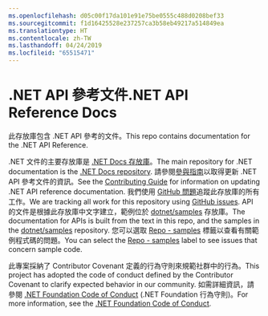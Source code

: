 ```yaml
---
ms.openlocfilehash: d05c00f17da101e91e75be0555c488d0208bef33
ms.sourcegitcommit: f1d16425528e237257ca3b58eb49217a514849ea
ms.translationtype: HT
ms.contentlocale: zh-TW
ms.lasthandoff: 04/24/2019
ms.locfileid: "65515471"
---
```

# <a name="net-api-reference-docs"></a><span data-ttu-id="a648b-101">.NET API 參考文件</span><span class="sxs-lookup"><span data-stu-id="a648b-101">.NET API Reference Docs</span></span>

<span data-ttu-id="a648b-102">此存放庫包含 .NET API 參考的文件。</span><span class="sxs-lookup"><span data-stu-id="a648b-102">This repo contains documentation for the .NET API Reference.</span></span>

<span data-ttu-id="a648b-103">.NET 文件的主要存放庫是 [.NET Docs 存放庫](https://github.com/dotnet/docs)。</span><span class="sxs-lookup"><span data-stu-id="a648b-103">The main repository for .NET documentation is the [.NET Docs repository](https://github.com/dotnet/docs).</span></span> <span data-ttu-id="a648b-104">請參閱[參與指南](https://github.com/dotnet/docs/blob/master/CONTRIBUTING.md)以取得更新 .NET API 參考文件的資訊。</span><span class="sxs-lookup"><span data-stu-id="a648b-104">See the [Contributing Guide](https://github.com/dotnet/docs/blob/master/CONTRIBUTING.md) for information on updating .NET API reference documentation.</span></span>
<span data-ttu-id="a648b-105">我們使用 [GitHub 問題](https://github.com/dotnet/dotnet-api-docs/issues)追蹤此存放庫的所有工作。</span><span class="sxs-lookup"><span data-stu-id="a648b-105">We are tracking all work for this repository using [GitHub issues](https://github.com/dotnet/dotnet-api-docs/issues).</span></span> <span data-ttu-id="a648b-106">API 的文件是根據此存放庫中文字建立，範例位於 [dotnet/samples](https://github.com/dotnet/samples) 存放庫。</span><span class="sxs-lookup"><span data-stu-id="a648b-106">The documentation for APIs is built from the text in this repo, and the samples in the [dotnet/samples](https://github.com/dotnet/samples) repository.</span></span> <span data-ttu-id="a648b-107">您可以選取 [Repo - samples](https://github.com/dotnet/docs/issues?q=is%3Aopen+is%3Aissue+label%3A%22%3Afile_folder%3A+Repo+-+samples%22) 標籤以查看有關範例程式碼的問題。</span><span class="sxs-lookup"><span data-stu-id="a648b-107">You can select the [Repo - samples](https://github.com/dotnet/docs/issues?q=is%3Aopen+is%3Aissue+label%3A%22%3Afile_folder%3A+Repo+-+samples%22) label to see issues that concern sample code.</span></span>

<span data-ttu-id="a648b-108">此專案採納了 Contributor Covenant 定義的行為守則來規範社群中的行為。</span><span class="sxs-lookup"><span data-stu-id="a648b-108">This project has adopted the code of conduct defined by the Contributor Covenant to clarify expected behavior in our community.</span></span> <span data-ttu-id="a648b-109">如需詳細資訊，請參閱 [.NET Foundation Code of Conduct](https://dotnetfoundation.org/code-of-conduct) (.NET Foundation 行為守則)。</span><span class="sxs-lookup"><span data-stu-id="a648b-109">For more information, see the [.NET Foundation Code of Conduct](https://dotnetfoundation.org/code-of-conduct).</span></span>
